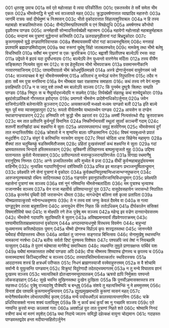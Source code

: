 001	धृतराष्ट्र उवाच
001a	सर्व एते महोत्साहा ये त्वया परिकीर्तिताः
001c	एकतस्त्वेव ते सर्वे समेता भीम एकतः
002a	भीमसेनाद्धि मे भूयो भयं सञ्जायते महत्
002c	क्रुद्धादमर्षणात्तात व्याघ्रादिव महारुरोः
003a	जागर्मि रात्रयः सर्वा दीर्घमुष्णं च निःश्वसन्
003c	भीतो वृकोदरात्तात सिंहात्पशुरिवाबलः
004a	न हि तस्य महाबाहोः शक्रप्रतिमतेजसः
004c	सैन्येऽस्मिन्प्रतिपश्यामि य एनं विषहेद्युधि
005a	अमर्षणश्च कौन्तेयो दृढवैरश्च पाण्डवः
005c	अनर्महासी सोन्मादस्तिर्यक्प्रेक्षी महास्वनः
006a	महावेगो महोत्साहो महाबाहुर्महाबलः
006c	मन्दानां मम पुत्राणां युद्धेनान्तं करिष्यति
007a	ऊरुग्राहगृहीतानां गदां बिभ्रद्वृकोदरः
007c	कुरूणामृषभो युद्धे दण्डपाणिरिवान्तकः
008a	शैक्यायसमयीं घोरां गदां काञ्चनभूषिताम्
008c	मनसाहं प्रपश्यामि ब्रह्मदण्डमिवोद्यतम्
009a	यथा रुरूणां यूथेषु सिंहो जातबलश्चरेत्
009c	मामकेषु तथा भीमो बलेषु विचरिष्यति
010a	सर्वेषां मम पुत्राणां स एकः क्रूरविक्रमः
010c	बह्वाशी विप्रतीपश्च बाल्येऽपि रभसः सदा
011a	उद्वेपते मे हृदयं यदा दुर्योधनादयः
011c	बाल्येऽपि तेन युध्यन्तो वारणेनेव मर्दिताः
012a	तस्य वीर्येण सङ्क्लिष्टा नित्यमेव सुता मम
012c	स एव हेतुर्भेदस्य भीमो भीमपराक्रमः
013a	ग्रसमानमनीकानि नरवारणवाजिनाम्
013c	पश्यामीवाग्रतो भीमं क्रोधमूर्छितमाहवे
014a	अस्त्रे द्रोणार्जुनसमं वायुवेगसमं जवे
014c	सञ्जयाचक्ष्व मे शूरं भीमसेनममर्षणम्
015a	अतिलाभं तु मन्येऽहं यत्तेन रिपुघातिना
015c	तदैव न हताः सर्वे मम पुत्रा मनस्विना
016a	येन भीमबला यक्षा राक्षसाश्च समाहताः
016c	कथं तस्य रणे वेगं मानुषः प्रसहिष्यति
017a	न स जातु वशे तस्थौ मम बालोऽपि सञ्जय
017c	किं पुनर्मम दुष्पुत्रैः क्लिष्टः सम्प्रति पाण्डवः
018a	निष्ठुरः स च नैष्ठुर्याद्भज्येदपि न सन्नमेत्
018c	तिर्यक्प्रेक्षी संहतभ्रूः कथं शाम्येद्वृकोदरः
019a	बृहदंसोऽप्रतिबलो गौरस्ताल इवोद्गतः
019c	प्रमाणतो भीमसेनः प्रादेशेनाधिकोऽर्जुनात्
020a	जवेन वाजिनोऽत्येति बलेनात्येति कुञ्जरान्
020c	अव्यक्तजल्पी मध्वक्षो मध्यमः पाण्डवो बली
021a	इति बाल्ये श्रुतः पूर्वं मया व्यासमुखात्पुरा
021c	रूपतो वीर्यतश्चैव याथातथ्येन पाण्डवः
022a	आयसेन स दण्डेन रथान्नागान्हयान्नरान्
022c	हनिष्यति रणे क्रुद्धो भीमः प्रहरतां वरः
023a	अमर्षी नित्यसंरब्धो रौद्रः क्रूरपराक्रमः
023c	मम तात प्रतीपानि कुर्वन्पूर्वं विमानितः
024a	निष्कीर्णामायसीं स्थूलां सुपर्वां काञ्चनीं गदाम्
024c	शतघ्नीं शतनिर्ह्रादां कथं शक्ष्यन्ति मे सुताः
025a	अपारमप्लवागाधं समुद्रं शरवेगिनम्
025c	भीमसेनमयं दुर्गं तात मन्दास्तितीर्षवः
026a	क्रोशतो मे न शृण्वन्ति बालाः पण्डितमानिनः
026c	विषमं नावबुध्यन्ते प्रपातं मधुदर्शिनः
027a	संयुगं ये करिष्यन्ति नररूपेण वायुना
027c	नियतं चोदिता धात्रा सिंहेनेव महामृगाः
028a	शैक्यां तात चतुष्किष्कुं षडस्रिममितौजसम्
028c	प्रहितां दुःखसंस्पर्शां कथं शक्ष्यन्ति मे सुताः
029a	गदां भ्रामयतस्तस्य भिन्दतो हस्तिमस्तकान्
029c	सृक्किणी लेलिहानस्य बाष्पमुत्सृजतो मुहुः
030a	उद्दिश्य पातान्पततः कुर्वतो भैरवान्रवान्
030c	प्रतीपान्पततो मत्तान्कुञ्जरान्प्रतिगर्जतः
031a	विगाह्य रथमार्गेषु वरानुद्दिश्य निघ्नतः
031c	अग्नेः प्रज्वलितस्येव अपि मुच्येत मे प्रजा
032a	वीथीं कुर्वन्महाबाहुर्द्रावयन्मम वाहिनीम्
032c	नृत्यन्निव गदापाणिर्युगान्तं दर्शयिष्यति
033a	प्रभिन्न इव मातङ्गः प्रभञ्जन्पुष्पितान्द्रुमान्
033c	प्रवेक्ष्यति रणे सेनां पुत्राणां मे वृकोदरः
034a	कुर्वन्रथान्विपुरुषान्विध्वजान्भग्नपुष्करान्
034c	आरुजन्पुरुषव्याघ्रो रथिनः सादिनस्तथा
035a	गङ्गावेग इवानूपांस्तीरजान्विविधान्द्रुमान्
035c	प्रवेक्ष्यति महासेनां पुत्राणां मम सञ्जय
036a	वशं नूनं गमिष्यन्ति भीमसेनबलार्दिताः
036c	मम पुत्राश्च भृत्याश्च राजानश्चैव सञ्जय
037a	येन राजा महावीर्यः प्रविश्यान्तःपुरं पुरा
037c	वासुदेवसहायेन जरासन्धो निपातितः
038a	कृत्स्नेयं पृथिवी देवी जरासन्धेन धीमता
038c	मागधेन्द्रेण बलिना वशे कृत्वा प्रतापिता
039a	भीष्मप्रतापात्कुरवो नयेनान्धकवृष्णयः
039c	ते न तस्य वशं जग्मुः केवलं दैवमेव वा
040a	स गत्वा पाण्डुपुत्रेण तरसा बाहुशालिना
040c	अनायुधेन वीरेण निहतः किं ततोऽधिकम्
041a	दीर्घकालेन संसिक्तं विषमाशीविषो यथा
041c	स मोक्ष्यति रणे तेजः पुत्रेषु मम सञ्जय
042a	महेन्द्र इव वज्रेण दानवान्देवसत्तमः
042c	भीमसेनो गदापाणिः सूदयिष्यति मे सुतान्
043a	अविषह्यमनावार्यं तीव्रवेगपराक्रमम्
043c	पश्यामीवातिताम्राक्षमापतन्तं वृकोदरम्
044a	अगदस्याप्यधनुषो विरथस्य विवर्मणः
044c	बाहुभ्यां युध्यमानस्य कस्तिष्ठेदग्रतः पुमान्
045a	भीष्मो द्रोणश्च विप्रोऽयं कृपः शारद्वतस्तथा
045c	जानन्त्येते यथैवाहं वीर्यज्ञस्तस्य धीमतः
046a	आर्यव्रतं तु जानन्तः सङ्गरान्न बिभित्सवः
046c	सेनामुखेषु स्थास्यन्ति मामकानां नरर्षभाः
047a	बलीयः सर्वतो दिष्टं पुरुषस्य विशेषतः
047c	पश्यन्नपि जयं तेषां न नियच्छामि यत्सुतान्
048a	ते पुराणं महेष्वासा मार्गमैन्द्रं समास्थिताः
048c	त्यक्ष्यन्ति तुमुले प्राणान्रक्षन्तः पार्थिवं यशः
049a	यथैषां मामकास्तात तथैषां पाण्डवा अपि
049c	पौत्रा भीष्मस्य शिष्याश्च द्रोणस्य च कृपस्य च
050a	यत्त्वस्मदाश्रयं किञ्चिद्दत्तमिष्टं च सञ्जय
050c	तस्यापचितिमार्यत्वात्कर्तारः स्थविरास्त्रयः
051a	आददानस्य शस्त्रं हि क्षत्रधर्मं परीप्सतः
051c	निधनं ब्राह्मणस्याजौ वरमेवाहुरुत्तमम्
052a	स वै शोचामि सर्वान्वै ये युयुत्सन्ति पाण्डवान्
052c	विक्रुष्टं विदुरेणादौ तदेतद्भयमागतम्
053a	न तु मन्ये विघाताय ज्ञानं दुःखस्य सञ्जय
053c	भवत्यतिबले ह्येतज्ज्ञानमप्युपघातकम्
054a	ऋषयो ह्यपि निर्मुक्ताः पश्यन्तो लोकसङ्ग्रहान्
054c	सुखे भवन्ति सुखिनस्तथा दुःखेन दुःखिताः
055a	किं पुनर्योऽहमासक्तस्तत्र तत्र सहस्रधा
055c	पुत्रेषु राज्यदारेषु पौत्रेष्वपि च बन्धुषु
056a	संशये तु महत्यस्मिन्किं नु मे क्षममुत्तमम्
056c	विनाशं ह्येव पश्यामि कुरूणामनुचिन्तयन्
057a	द्यूतप्रमुखमाभाति कुरूणां व्यसनं महत्
057c	मन्देनैश्वर्यकामेन लोभात्पापमिदं कृतम्
058a	मन्ये पर्यायधर्मोऽयं कालस्यात्यन्तगामिनः
058c	चक्रे प्रधिरिवासक्तो नास्य शक्यं पलायितुम्
059a	किं नु कार्यं कथं कुर्यां क्व नु गच्छामि सञ्जय
059c	एते नश्यन्ति कुरवो मन्दाः कालवशं गताः
060a	अवशोऽहं पुरा तात पुत्राणां निहते शते
060c	श्रोष्यामि निनदं स्त्रीणां कथं मां मरणं स्पृशेत्
061a	यथा निदाघे ज्वलनः समिद्धो दहेत्कक्षं वायुना चोद्यमानः
061c	गदाहस्तः पाण्डवस्तद्वदेव हन्ता मदीयान्सहितोऽर्जुनेन
